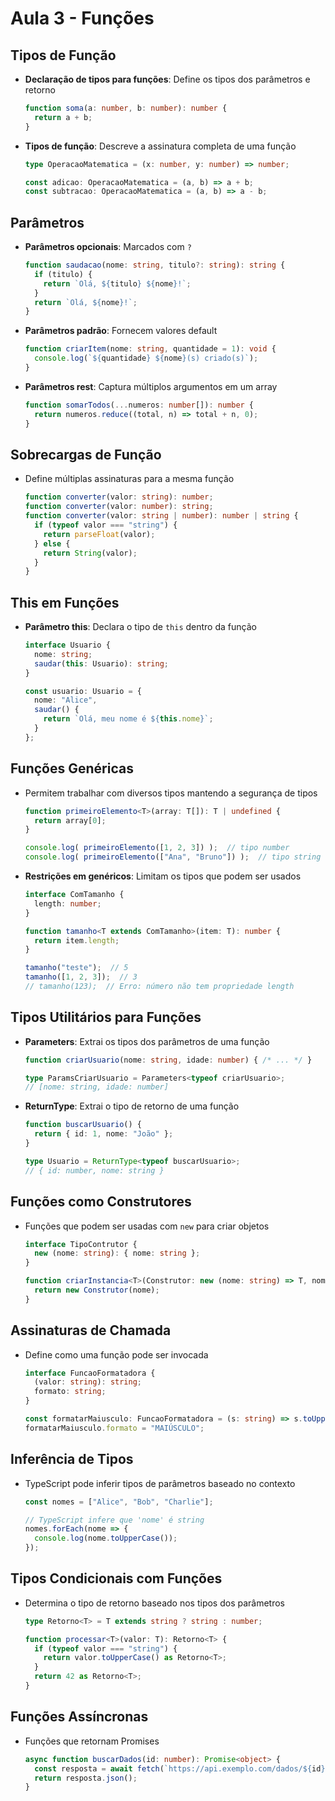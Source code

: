 # Aula 3 - Funções

## Tipos de Função
- **Declaração de tipos para funções**: Define os tipos dos parâmetros e retorno
  ```typescript
  function soma(a: number, b: number): number {
    return a + b;
  }
  ```

- **Tipos de função**: Descreve a assinatura completa de uma função
  ```typescript
  type OperacaoMatematica = (x: number, y: number) => number;
  
  const adicao: OperacaoMatematica = (a, b) => a + b;
  const subtracao: OperacaoMatematica = (a, b) => a - b;
  ```

## Parâmetros
- **Parâmetros opcionais**: Marcados com `?`
  ```typescript
  function saudacao(nome: string, titulo?: string): string {
    if (titulo) {
      return `Olá, ${titulo} ${nome}!`;
    }
    return `Olá, ${nome}!`;
  }
  ```

- **Parâmetros padrão**: Fornecem valores default
  ```typescript
  function criarItem(nome: string, quantidade = 1): void {
    console.log(`${quantidade} ${nome}(s) criado(s)`);
  }
  ```

- **Parâmetros rest**: Captura múltiplos argumentos em um array
  ```typescript
  function somarTodos(...numeros: number[]): number {
    return numeros.reduce((total, n) => total + n, 0);
  }
  ```

## Sobrecargas de Função
- Define múltiplas assinaturas para a mesma função
  ```typescript
  function converter(valor: string): number;
  function converter(valor: number): string;
  function converter(valor: string | number): number | string {
    if (typeof valor === "string") {
      return parseFloat(valor);
    } else {
      return String(valor);
    }
  }
  ```

## This em Funções
- **Parâmetro this**: Declara o tipo de `this` dentro da função
  ```typescript
  interface Usuario {
    nome: string;
    saudar(this: Usuario): string;
  }
  
  const usuario: Usuario = {
    nome: "Alice",
    saudar() {
      return `Olá, meu nome é ${this.nome}`;
    }
  };
  ```

## Funções Genéricas
- Permitem trabalhar com diversos tipos mantendo a segurança de tipos
  ```typescript
  function primeiroElemento<T>(array: T[]): T | undefined {
    return array[0];
  }
  
  console.log( primeiroElemento([1, 2, 3]) );  // tipo number
  console.log( primeiroElemento(["Ana", "Bruno"]) );  // tipo string
  ```

- **Restrições em genéricos**: Limitam os tipos que podem ser usados
  ```typescript
  interface ComTamanho {
    length: number;
  }
  
  function tamanho<T extends ComTamanho>(item: T): number {
    return item.length;
  }
  
  tamanho("teste");  // 5
  tamanho([1, 2, 3]);  // 3
  // tamanho(123);  // Erro: número não tem propriedade length
  ```

## Tipos Utilitários para Funções
- **Parameters<T>**: Extrai os tipos dos parâmetros de uma função
  ```typescript
  function criarUsuario(nome: string, idade: number) { /* ... */ }
  
  type ParamsCriarUsuario = Parameters<typeof criarUsuario>;
  // [nome: string, idade: number]
  ```

- **ReturnType<T>**: Extrai o tipo de retorno de uma função
  ```typescript
  function buscarUsuario() { 
    return { id: 1, nome: "João" };
  }
  
  type Usuario = ReturnType<typeof buscarUsuario>;
  // { id: number, nome: string }
  ```

## Funções como Construtores
- Funções que podem ser usadas com `new` para criar objetos
  ```typescript
  interface TipoContrutor {
    new (nome: string): { nome: string };
  }
  
  function criarInstancia<T>(Construtor: new (nome: string) => T, nome: string): T {
    return new Construtor(nome);
  }
  ```

## Assinaturas de Chamada
- Define como uma função pode ser invocada
  ```typescript
  interface FuncaoFormatadora {
    (valor: string): string;
    formato: string;
  }
  
  const formatarMaiusculo: FuncaoFormatadora = (s: string) => s.toUpperCase();
  formatarMaiusculo.formato = "MAIÚSCULO";
  ```

## Inferência de Tipos
- TypeScript pode inferir tipos de parâmetros baseado no contexto
  ```typescript
  const nomes = ["Alice", "Bob", "Charlie"];
  
  // TypeScript infere que 'nome' é string
  nomes.forEach(nome => {
    console.log(nome.toUpperCase());
  });
  ```

## Tipos Condicionais com Funções
- Determina o tipo de retorno baseado nos tipos dos parâmetros
  ```typescript
  type Retorno<T> = T extends string ? string : number;
  
  function processar<T>(valor: T): Retorno<T> {
    if (typeof valor === "string") {
      return valor.toUpperCase() as Retorno<T>;
    }
    return 42 as Retorno<T>;
  }
  ```

## Funções Assíncronas
- Funções que retornam Promises
  ```typescript
  async function buscarDados(id: number): Promise<object> {
    const resposta = await fetch(`https://api.exemplo.com/dados/${id}`);
    return resposta.json();
  }
  ```